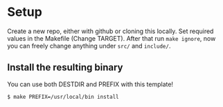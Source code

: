 # Setup
Create a new repo, either with github or cloning this locally. Set required values in the Makefile (Change TARGET). After that run `make ignore`,
now you can freely change anything under `src/` and `include/`.


## Install the resulting binary
You can use both DESTDIR and PREFIX with this template!
<br>
```sh
$ make PREFIX=/usr/local/bin install
```
